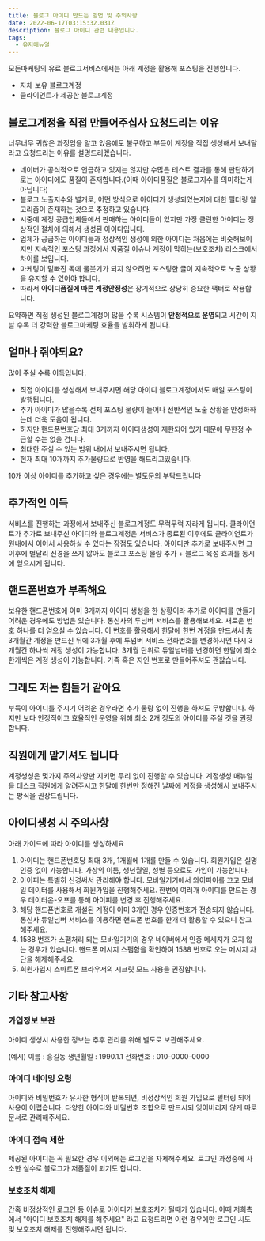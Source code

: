 ```yaml
---
title: 블로그 아이디 만드는 방법 및 주의사항
date: 2022-06-17T03:15:32.031Z
description: 블로그 아이디 관련 내용입니다.
tags:
  - 유저매뉴얼
---
```

모든마케팅의 유료 블로그서비스에서는 아래 계정을 활용해 포스팅을 진행합니다.

* 자체 보유 블로그계정  
* 클라이언트가 제공한 블로그계정  



## 블로그계정을 직접 만들어주십사 요청드리는 이유

너무너무 귀찮은 과정임을 알고 있음에도 불구하고 부득이 계정을 직접 생성해서 보내달라고 요청드리는 이유를 설명드리겠습니다.  

* 네이버가 공식적으로 언급하고 있지는 않지만 수많은 테스트 결과를 통해 판단하기로는 아이디에도 품질이 존재합니다.(이때 아이디품질은 블로그지수를 의미하는게 아닙니다)  
* 블로그 노출지수와 별개로, 어떤 방식으로 아이디가 생성되었는지에 대한 필터링 알고리즘이 존재하는 것으로 추정하고 있습니다.  
* 시중에 계정 공급업체들에서 판매하는 아이디들이 있지만 가장 클린한 아이디는 정상적인 절차에 의해서 생성된 아이디입니다.  
* 업체가 공급하는 아이디들과 정상적인 생성에 의한 아이디는 처음에는 비슷해보이지만 지속적인 포스팅 과정에서 저품질 이슈나 계정이 막히는(보호조치) 리스크에서 차이를 보입니다.  
* 마케팅이 밑빠진 독에 물붓기가 되지 않으려면 포스팅한 글이 지속적으로 노출 상황을 유지할 수 있어야 합니다.  
* 따라서 **아이디품질에 따른 계정안정성**은 장기적으로 상당히 중요한 팩터로 작용합니다.  

요약하면 직접 생성된 블로그계정이 많을 수록 시스템이 **안정적으로 운영**되고 시간이 지날 수록 더 강력한 블로그마케팅 효율을 발휘하게 됩니다.  



## 얼마나 줘야되요?

많이 주실 수록 이득입니다.  

* 직접 아이디를 생성해서 보내주시면 해당 아이디 블로그계정에서도 매일 포스팅이 발행됩니다.  
* 추가 아이디가 많을수록 전체 포스팅 물량이 늘어나 전반적인 노출 상황을 안정화하는데 더욱 도움이 됩니다.  
* 하지만 핸드폰번호당 최대 3개까지 아이디생성이 제한되어 있기 때문에 무한정 수급할 수는 없을 겁니다.  
* 최대한 주실 수 있는 범위 내에서 보내주시면 됩니다.  
* 현재 최대 10개까지 추가물량으로 반영을 해드리고있습니다.  

10개 이상 아이디를 추가하고 싶은 경우에는 별도문의 부탁드립니다  



## 추가적인 이득

서비스를 진행하는 과정에서 보내주신 블로그계정도 무럭무럭 자라게 됩니다. 클라이언트가 추가로 보내주신 아이디와 블로그계정은 서비스가 종료된 이후에도 클라이언트가 원내에서 이어서 사용하실 수 있다는 장점도 있습니다. 아이디만 추가로 보내주시면 그 이후에 별달리 신경을 쓰지 않아도 블로그 포스팅 물량 추가 + 블로그 육성 효과를 동시에 얻으시게 됩니다.  



## 핸드폰번호가 부족해요

보유한 핸드폰번호에 이미 3개까지 아이디 생성을 한 상황이라 추가로 아이디를 만들기 어려운 경우에도 방법은 있습니다. 통신사의 투넘버 서비스를 활용해보세요. 새로운 번호 하나를 더 얻으실 수 있습니다. 이 번호를 활용해서 한달에 한번 계정을 만드셔서 총 3개월간 계정을 만드신 뒤에 3개월 후에 투넘버 서비스 전화번호를 변경하시면 다시 3개월간 하나씩 계정 생성이 가능합니다. 3개월 단위로 듀얼넘버를 변경하면 한달에 최소 한개씩은 계정 생성이 가능합니다. 가족 혹은 지인 번호로 만들어주셔도 괜찮습니다.  

## 그래도 저는 힘들거 같아요

부득이 아이디를 주시기 어려운 경우라면 추가 물량 없이 진행을 하셔도 무방합니다. 하지만 보다 안정적이고 효율적인 운영을 위해 최소 2개 정도의 아이디를 주실 것을 권장합니다.  



## 직원에게 맡기셔도 됩니다

계정생성은 몇가지 주의사항만 지키면 무리 없이 진행할 수 있습니다. 계정생성 매뉴얼을 데스크 직원에게 알려주시고 한달에 한번만 정해진 날짜에 계정을 생성해서 보내주시는 방식을 권장드립니다.  



## 아이디생성 시 주의사항

아래 가이드에 따라 아이디를 생성하세요  

1. 아이디는 핸드폰번호당 최대 3개, 1개월에 1개를 만들 수 있습니다. 회원가입은 실명인증 없이 가능합니다. 가상의 이름, 생년월일, 성별 등으로도 가입이 가능합니다.  
2. 아이피는 특별히 신경써서 관리해야 합니다. 모바일기기에서 와이파이를 끄고 모바일 데이터를 사용해서 회원가입을 진행해주세요. 한번에 여러개 아이디를 만드는 경우 데이터온-오프를 통해 아이피를 변경 후 진행해주세요.  
3. 해당 핸드폰번호로 개설된 계정이 이미 3개인 경우 인증번호가 전송되지 않습니다. 통신사 듀얼넘버 서비스를 이용하면 핸드폰 번호를 한개 더 활용할 수 있으니 참고해주세요.  
4. 1588 번호가 스팸처리 되는 모바일기기의 경우 네이버에서 인증 메세지가 오지 않는 경우가 있습니다. 핸드폰 메시지 스팸함을 확인하여 1588 번호로 오는 메시지 차단을 해제해주세요.  
5. 회원가입시 스마트폰 브라우저의 시크릿 모드 사용을 권장합니다.  



## 기타 참고사항

### 가입정보 보관

아이디 생성시 사용한 정보는 추후 관리를 위해 별도로 보관해주세요.  

(예시) 이름 : 홍길동 생년월일 : 1990.1.1 전화번호 : 010-0000-0000  



### 아이디 네이밍 요령

아이디와 비밀번호가 유사한 형식이 반복되면, 비정상적인 회원 가입으로 필터링 되어 사용이 어렵습니다. 다양한 아이디와 비밀번호 조합으로 만드시되 잊어버리지 않게 따로 문서로 관리해주세요.  



### 아이디 접속 제한

제공된 아이디는 꼭 필요한 경우 이외에는 로그인을 자제해주세요. 로그인 과정중에 사소한 실수로 블로그가 저품질이 되기도 합니다.  



### 보호조치 해제

간혹 비정상적인 로그인 등 이슈로 아이디가 보호조치가 될때가 있습니다. 이때 저희측에서 "아이디 보호조치 해제를 해주세요" 라고 요청드리면 이런 경우에만 로그인 시도 및 보호조치 해제를 진행해주시면 됩니다.